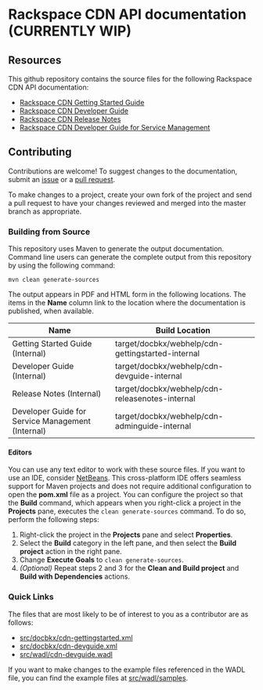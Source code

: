 # Rackspace CDN API documentation (CURRENTLY WIP)

## Resources

This github repository contains the source files for the following Rackspace CDN API documentation:

* [Rackspace CDN Getting Started Guide](http://docs-internal.rackspace.com/cdn/api/v1.0/cdn-gettingstarted/)
* [Rackspace CDN Developer Guide](http://docs-internal.rackspace.com/cdn/api/v1.0/cdn-devguide/)
* [Rackspace CDN Release Notes](http://docs-internal.rackspace.com/cdn/api/v1.0/cdn-releasenotes/)
* [Rackspace CDN Developer Guide for Service Management](http://docs-internal.rackspace.com/cdn/api/v1.0/cdn-adminguide/)

## Contributing

Contributions are welcome! To suggest changes to the documentation, submit an [issue](https://github.com/rackerlabs/docs-cloud-cdn/issues) or a [pull request](https://github.com/rackerlabs/docs-cloud-cdn/pulls).

To make changes to a project, create your own fork of the project and send a pull request to have your changes reviewed and merged into the master branch as appropriate.

### Building from Source

This repository uses Maven to generate the output documentation. Command line users can generate the complete output from this repository by using the following command:

    mvn clean generate-sources

The output appears in PDF and HTML form in the following locations. The items in the **Name** column link to the location where the documentation is published, when available.

| Name | Build Location |
| --- | --- |
| Getting Started Guide (Internal) | target/docbkx/webhelp/cdn-gettingstarted-internal |
| Developer Guide (Internal) | target/docbkx/webhelp/cdn-devguide-internal |
| Release Notes (Internal) | target/docbkx/webhelp/cdn-releasenotes-internal |
| Developer Guide for Service Management (Internal) | target/docbkx/webhelp/cdn-adminguide-internal |

#### Editors

You can use any text editor to work with these source files. If you want to use an IDE, consider [NetBeans](http://netbeans.org). This cross-platform IDE offers seamless support for Maven projects and does not require  additional configuration to open the **pom.xml** file as a project. You can configure the project so that the **Build** command, which appears when you right-click a project in the **Projects** pane, executes the `clean generate-sources` command. To do so, perform the following steps:

1. Right-click the project in the **Projects** pane and select **Properties**.
2. Select the **Build** category in the left pane, and then select the **Build project** action in the right pane.
3. Change **Execute Goals** to `clean generate-sources`.
4. *(Optional)* Repeat steps 2 and 3 for the **Clean and Build project** and **Build with Dependencies** actions.

### Quick Links

The files that are most likely to be of interest to you as a contributor are as follows:

* [src/docbkx/cdn-gettingstarted.xml](src/docbkx/cdn-gettingstarted.xml)
* [src/docbkx/cdn-devguide.xml](src/docbkx/cdn-devguide.xml)
* [src/wadl/cdn-devguide.wadl](src/wadl/cdn-devguide.wadl)

If you want to make changes to the example files referenced in the WADL file, you can find the example files at  [src/wadl/samples](src/wadl/samples).
   

